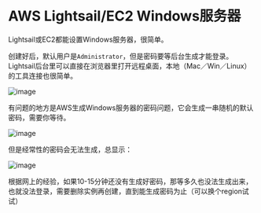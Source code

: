 # AWS Lightsail/EC2 Windows服务器

Lightsail或EC2都能设置Windows服务器，很简单。

创建好后，默认用户是`Administrator`，但是密码要等后台生成才能登录。
Lightsail后台里可以直接在浏览器里打开远程桌面，本地（Mac／Win／Linux）的工具连接也很简单。

![image](https://user-images.githubusercontent.com/14041622/45270266-0b42f400-b4ce-11e8-8a4c-a76ebca7ccdb.png)


有问题的地方是AWS生成Windows服务器的密码问题，它会生成一串随机的默认密码，需要你等待。

![image](https://user-images.githubusercontent.com/14041622/45270269-17c74c80-b4ce-11e8-94d5-981205df5949.png)

但是经常性的密码会无法生成，总显示：


![image](https://user-images.githubusercontent.com/14041622/45270262-04b47c80-b4ce-11e8-81bb-f997dea090c8.png)

根据网上的经验，如果10-15分钟还没有生成好密码，那等多久也没法生成出来，也就没法登录，需要删除实例再创建，直到能生成密码为止（可以换个region试试）
